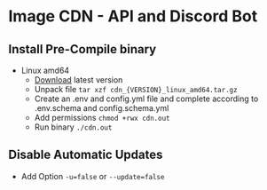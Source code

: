 # Image CDN - API and Discord Bot

## Install Pre-Compile binary

* Linux amd64
  * [Download](https://github.com/MedzikUser/go-cdn/releases) latest version
  * Unpack file `tar xzf cdn_{VERSION}_linux_amd64.tar.gz`
  * Create an .env and config.yml file and complete according to .env.schema and config.schema.yml
  * Add permissions `chmod +rwx cdn.out`
  * Run binary `./cdn.out`

## Disable Automatic Updates

* Add Option `-u=false` or `--update=false`
